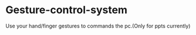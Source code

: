 # Gesture-control-system
Use your hand/finger gestures to commands the pc.(Only for ppts currently)
